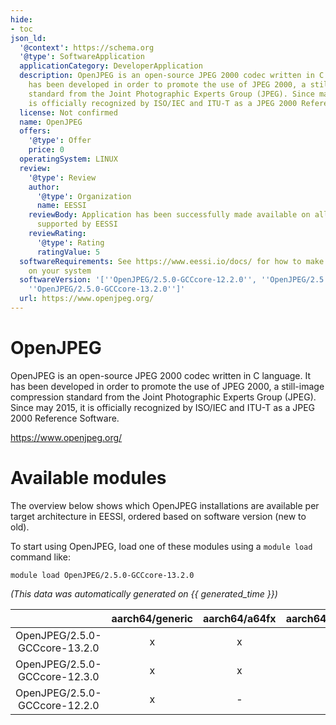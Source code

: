 ```yaml
---
hide:
- toc
json_ld:
  '@context': https://schema.org
  '@type': SoftwareApplication
  applicationCategory: DeveloperApplication
  description: OpenJPEG is an open-source JPEG 2000 codec written in C language. It
    has been developed in order to promote the use of JPEG 2000, a still-image compression
    standard from the Joint Photographic Experts Group (JPEG). Since may 2015, it
    is officially recognized by ISO/IEC and ITU-T as a JPEG 2000 Reference Software.
  license: Not confirmed
  name: OpenJPEG
  offers:
    '@type': Offer
    price: 0
  operatingSystem: LINUX
  review:
    '@type': Review
    author:
      '@type': Organization
      name: EESSI
    reviewBody: Application has been successfully made available on all architectures
      supported by EESSI
    reviewRating:
      '@type': Rating
      ratingValue: 5
  softwareRequirements: See https://www.eessi.io/docs/ for how to make EESSI available
    on your system
  softwareVersion: '[''OpenJPEG/2.5.0-GCCcore-12.2.0'', ''OpenJPEG/2.5.0-GCCcore-12.3.0'',
    ''OpenJPEG/2.5.0-GCCcore-13.2.0'']'
  url: https://www.openjpeg.org/
---
```


OpenJPEG
========


OpenJPEG is an open-source JPEG 2000 codec written in C language. It has been developed in order to promote the use of JPEG 2000, a still-image compression standard from the Joint Photographic Experts Group (JPEG). Since may 2015, it is officially recognized by ISO/IEC and ITU-T as a JPEG 2000 Reference Software.

https://www.openjpeg.org/
# Available modules


The overview below shows which OpenJPEG installations are available per target architecture in EESSI, ordered based on software version (new to old).

To start using OpenJPEG, load one of these modules using a `module load` command like:

```shell
module load OpenJPEG/2.5.0-GCCcore-13.2.0
```

*(This data was automatically generated on {{ generated_time }})*

| |aarch64/generic|aarch64/a64fx|aarch64/neoverse_n1|aarch64/neoverse_v1|aarch64/nvidia/grace|x86_64/generic|x86_64/amd/zen2|x86_64/amd/zen3|x86_64/amd/zen4|x86_64/intel/cascadelake|x86_64/intel/haswell|x86_64/intel/icelake|x86_64/intel/sapphirerapids|x86_64/intel/skylake_avx512|
| :---: | :---: | :---: | :---: | :---: | :---: | :---: | :---: | :---: | :---: | :---: | :---: | :---: | :---: | :---: |
|OpenJPEG/2.5.0-GCCcore-13.2.0|x|x|x|x|x|x|x|x|x|x|x|x|x|x|
|OpenJPEG/2.5.0-GCCcore-12.3.0|x|x|x|x|x|x|x|x|x|x|x|x|x|x|
|OpenJPEG/2.5.0-GCCcore-12.2.0|x|-|x|x|x|x|x|x|x|x|x|x|x|x|
